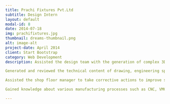 ```yaml
---
title: Prachi Fixtures Pvt.Ltd
subtitle: Design Intern
layout: default
modal-id: 8
date: 2014-07-18
img: prachifixtures.jpg
thumbnail: dreams-thumbnail.png
alt: image-alt
project-date: April 2014
client: Start Bootstrap
category: Web Development
description: Assisted the design team with the generation of complex 3D part drawings and assembly of the generated parts using SolidWorks.

Generated and reviewed the technical content of drawing, engineering specification and reports and other documentation associated with mechanical design.

Assisted the shop floor manager to take corrective actions to improve safety and quality of the product.

Gained knowledge about various manufacturing processes such as CNC, VMC Machining, Casting , Welding and Grinding. 

---
```

